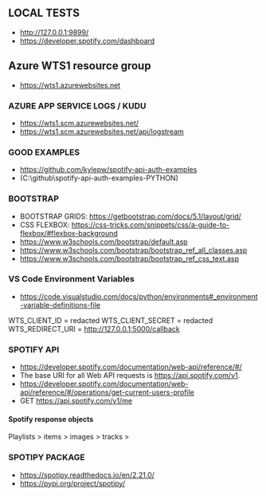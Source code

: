 ## LOCAL TESTS
- http://127.0.0.1:9899/
- https://developer.spotify.com/dashboard

## Azure WTS1 resource group
- https://wts1.azurewebsites.net

### AZURE APP SERVICE LOGS / KUDU
- https://wts1.scm.azurewebsites.net/
- https://wts1.scm.azurewebsites.net/api/logstream

### GOOD EXAMPLES
- https://github.com/kylepw/spotify-api-auth-examples
- (C:\github\spotify-api-auth-examples-PYTHON)

### BOOTSTRAP
- BOOTSTRAP GRIDS: https://getbootstrap.com/docs/5.1/layout/grid/
- CSS FLEXBOX: https://css-tricks.com/snippets/css/a-guide-to-flexbox/#flexbox-background
- https://www.w3schools.com/bootstrap/default.asp
- https://www.w3schools.com/bootstrap/bootstrap_ref_all_classes.asp
- https://www.w3schools.com/bootstrap/bootstrap_ref_css_text.asp

### VS Code Environment Variables
- https://code.visualstudio.com/docs/python/environments#_environment-variable-definitions-file

WTS_CLIENT_ID = redacted
WTS_CLIENT_SECRET = redacted
WTS_REDIRECT_URI = http://127.0.0.1:5000/callback


### SPOTIFY API
- https://developer.spotify.com/documentation/web-api/reference/#/
- The base URI for all Web API requests is https://api.spotify.com/v1.
- https://developer.spotify.com/documentation/web-api/reference/#/operations/get-current-users-profile
- GET https://api.spotify.com/v1/me

#### Spotify response objects
Playlists 
    > items 
        > images
        > tracks
            > 

### SPOTIPY PACKAGE
- https://spotipy.readthedocs.io/en/2.21.0/
- https://pypi.org/project/spotipy/
